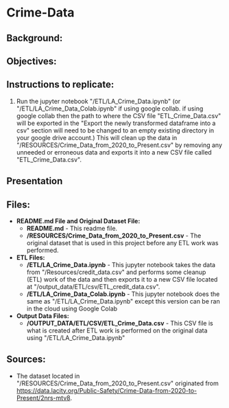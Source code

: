 # Crime-Data
## **Background:**

## **Objectives:**

## **Instructions to replicate:**
1. Run the jupyter notebook "/ETL/LA_Crime_Data.ipynb" (or "/ETL/LA_Crime_Data_Colab.ipynb" if using google collab. if using google collab then the path to where the CSV file "ETL_Crime_Data.csv" will be exported in the "Export the newly transformed dataframe into a csv" section will need to be changed to an empty existing directory in your google drive account.) This will clean up the data in "/RESOURCES/Crime_Data_from_2020_to_Present.csv" by removing any unneeded or erroneous data and exports it into a new CSV file called "ETL_Crime_Data.csv".

## **Presentation**

## **Files:**
- **README.md File and Original Dataset File:**
  - **README.md** - This readme file.  
  - **/RESOURCES/Crime_Data_from_2020_to_Present.csv** - The original dataset that is used in this project before any ETL work was performed.
- **ETL Files:**
  - **/ETL/LA_Crime_Data.ipynb** - This jupyter notebook takes the data from "/Resources/credit_data.csv" and performs some cleanup (ETL) work of the data and then exports it to a new CSV file located at "/output_data/ETL/csv/ETL_credit_data.csv".
  - **/ETL/LA_Crime_Data_Colab.ipynb** - This jupyter notebook does the same as "/ETL/LA_Crime_Data.ipynb" except this version can be ran in the cloud using Google Colab
- **Output Data Files:**
  - **/OUTPUT_DATA/ETL/CSV/ETL_Crime_Data.csv** - This CSV file is what is created after ETL work is performed on the original data using "/ETL/LA_Crime_Data.ipynb"

## **Sources:**
- The dataset located in "/RESOURCES/Crime_Data_from_2020_to_Present.csv" originated from https://data.lacity.org/Public-Safety/Crime-Data-from-2020-to-Present/2nrs-mtv8.